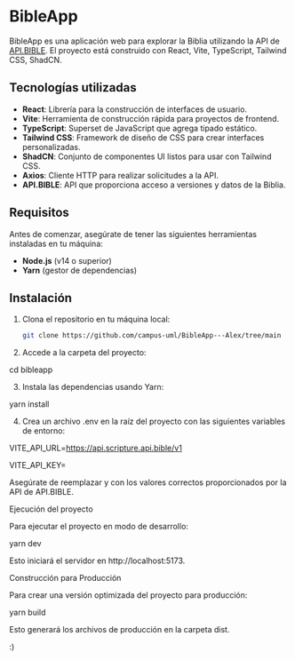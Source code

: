 

# BibleApp

BibleApp es una aplicación web para explorar la Biblia utilizando la API de [API.BIBLE](https://scripture.api.bible/livedocs). El proyecto está construido con React, Vite, TypeScript, Tailwind CSS, ShadCN.

## Tecnologías utilizadas

- **React**: Librería para la construcción de interfaces de usuario.
- **Vite**: Herramienta de construcción rápida para proyectos de frontend.
- **TypeScript**: Superset de JavaScript que agrega tipado estático.
- **Tailwind CSS**: Framework de diseño de CSS para crear interfaces personalizadas.
- **ShadCN**: Conjunto de componentes UI listos para usar con Tailwind CSS.
- **Axios**: Cliente HTTP para realizar solicitudes a la API.
- **API.BIBLE**: API que proporciona acceso a versiones y datos de la Biblia.

## Requisitos

Antes de comenzar, asegúrate de tener las siguientes herramientas instaladas en tu máquina:

- **Node.js** (v14 o superior)
- **Yarn** (gestor de dependencias)

## Instalación

1. Clona el repositorio en tu máquina local:

   ```bash
   git clone https://github.com/campus-uml/BibleApp---Alex/tree/main

2. Accede a la carpeta del proyecto:

cd bibleapp


3. Instala las dependencias usando Yarn:

yarn install


4. Crea un archivo .env en la raíz del proyecto con las siguientes variables de entorno:

VITE_API_URL=https://api.scripture.api.bible/v1

VITE_API_KEY=<tu-api-key>

Asegúrate de reemplazar <url-de-la-api> y <tu-api-key> con los valores correctos proporcionados por la API de API.BIBLE.



Ejecución del proyecto

Para ejecutar el proyecto en modo de desarrollo:

yarn dev

Esto iniciará el servidor en http://localhost:5173.

Construcción para Producción

Para crear una versión optimizada del proyecto para producción:

yarn build

Esto generará los archivos de producción en la carpeta dist.

:)



